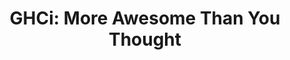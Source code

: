---
title: ! 'GHCi: More Awesome Than You Thought'
url-video: http://vimeo.com/68669612
authors:
- Richard Minerich
type: presentation
tags:
- GHCi
doHaskell-type: video lecture
dohaskell-year: 2013
---